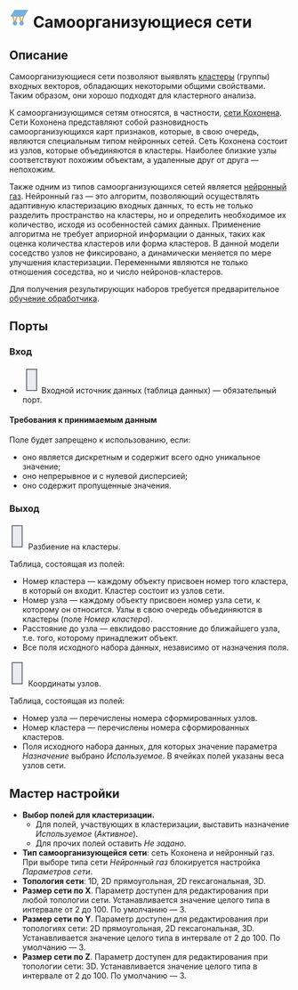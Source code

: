 # ![ ](../../images/icons/components/sonn_default.svg) Самоорганизующиеся сети

## Описание

Самоорганизующиеся сети позволяют выявлять [кластеры](https://wiki.loginom.ru/articles/cluster.html) (группы) входных векторов, обладающих некоторыми общими свойствами. Таким образом, они хорошо подходят для кластерного анализа.

К самоорганизующимся сетям относятся, в частности, [сети Кохонена](https://wiki.loginom.ru/articles/kohonen-network.html). Сети Кохонена представляют собой разновидность самоорганизующихся карт признаков, которые, в свою очередь, являются специальным типом нейронных сетей. Сеть Кохонена состоит из узлов, которые объединяются в кластеры. Наиболее близкие узлы соответствуют похожим объектам, а удаленные друг от друга — непохожим.

Также одним из типов самоорганизующихся сетей является [нейронный газ](https://ru.wikipedia.org/wiki/%D0%9D%D0%B5%D0%B9%D1%80%D0%BE%D0%BD%D0%BD%D1%8B%D0%B9_%D0%B3%D0%B0%D0%B7). Нейронный газ — это алгоритм, позволяющий осуществлять адаптивную кластеризацию входных данных, то есть не только разделить пространство на кластеры, но и определить необходимое их количество, исходя из особенностей самих данных. Применение алгоритма не требует априорной информации о данных, таких как оценка количества кластеров или форма кластеров. В данной модели соседство узлов не фиксировано, а динамически меняется по мере улучшения кластеризации. Переменными являются не только отношения соседства, но и число нейронов-кластеров.

Для получения результирующих наборов требуется предварительное [обучение обработчика](../../scenario/training-processors.md).

## Порты

### Вход

* ![ ](../../images/icons/app/node/ports/inputs/table_inactive.svg) Входной источник данных (таблица данных) — обязательный порт.

#### Требования к принимаемым данным

Поле будет запрещено к использованию, если:

* оно является дискретным и содержит всего одно уникальное значение;
* оно непрерывное и с нулевой дисперсией;
* оно содержит пропущенные значения.

### Выход

 ![ ](../../images/icons/app/node/ports/outputs/table_inactive.svg) Разбиение на кластеры.

Таблица, состоящая из полей:

* Номер кластера — каждому объекту присвоен номер того кластера, в который он входит. Кластер состоит из узлов сети.
* Номер узла — каждому объекту присвоен номер узла сети, к которому он относится. Узлы в свою очередь объединяются в кластеры (поле *Номер кластера*).
* Расстояние до узла — евклидово расстояние до ближайшего узла, т.е. того, которому принадлежит объект.
* Все поля исходного набора данных, независимо от назначения поля.

 ![ ](../../images/icons/app/node/ports/outputs/table_inactive.svg) Координаты узлов.

Таблица, состоящая из полей:

* Номер узла — перечислены номера сформированных узлов.
* Номер кластера — перечислены номера сформированных кластеров.
* Поля исходного набора данных, для которых значение параметра *Назначение* выбрано *Используемое*. В ячейках полей указаны веса узлов сети.

## Мастер настройки

* **Выбор полей для кластеризации.**
  * Для полей, участвующих в кластеризации, выставить назначение *Используемое* (*Активное*).
  * Для прочих полей оставить *Не задано*.
* **Тип самоорганизующейся сети**: сеть Кохонена и нейронный газ. При выборе типа сети *Нейронный газ* блокируется настройка *Параметров сети*.
* **Топология сети**: 1D, 2D прямоугольная, 2D гексагональная, 3D.
* **Размер сети по X**. Параметр доступен для редактирования при любой топологии сети. Устанавливается значение целого типа в интервале от 2 до 100. По умолчанию — 3.
* **Размер сети по Y**. Параметр доступен для редактирования при топологиях сети: 2D прямоугольная, 2D гексагональная, 3D. Устанавливается значение целого типа в интервале от 2 до 100. По умолчанию — 3.
* **Размер сети по Z**. Параметр доступен для редактирования при топологии сети: 3D. Устанавливается значение целого типа в интервале от 2 до 100. По умолчанию — 3.
